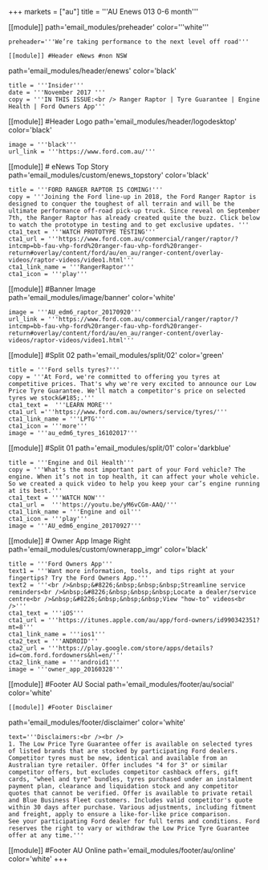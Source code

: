 +++
markets = ["au"]
title = '''AU Enews 013 0-6 month'''

[[module]]
path='email_modules/preheader'
color='''white'''

	preheader='''We’re taking performance to the next level off road'''

	[[module]] #Header eNews #non NSW
path='email_modules/header/enews'
color='black'

	title = '''Insider'''
	date = '''November 2017 '''
	copy = '''IN THIS ISSUE:<br /> Ranger Raptor | Tyre Guarantee | Engine Health | Ford Owners App'''

[[module]] #Header Logo
path='email_modules/header/logodesktop'
color='black'

	image = '''black'''
	url_link = '''https://www.ford.com.au/'''

[[module]] # eNews Top Story
path='email_modules/custom/enews_topstory'
color='black'

	title = '''FORD RANGER RAPTOR IS COMING!'''
	copy = '''Joining the Ford line-up in 2018, the Ford Ranger Raptor is designed to conquer the toughest of all terrain and will be the ultimate performance off-road pick-up truck. Since reveal on September 7th, the Ranger Raptor has already created quite the buzz. Click below to watch the prototype in testing and to get exclusive updates. '''
	cta1_text = '''WATCH PROTOTYPE TESTING'''
	cta1_url = '''https://www.ford.com.au/commercial/ranger/raptor/?intcmp=bb-fau-vhp-ford%20ranger-fau-vhp-ford%20ranger-return#overlay/content/ford/au/en_au/ranger-content/overlay-videos/raptor-videos/video1.html'''
	cta1_link_name = '''RangerRaptor'''
	cta1_icon = '''play'''


[[module]] #Banner Image	
path='email_modules/image/banner'
color='white'


	image = '''AU_edm6_raptor_20170920'''
	url_link = '''https://www.ford.com.au/commercial/ranger/raptor/?intcmp=bb-fau-vhp-ford%20ranger-fau-vhp-ford%20ranger-return#overlay/content/ford/au/en_au/ranger-content/overlay-videos/raptor-videos/video1.html'''
   

[[module]] #Split 02
path='email_modules/split/02'
color='green'

	title = '''Ford sells tyres?'''
	copy = '''At Ford, we're committed to offering you tyres at competitive prices. That's why we're very excited to announce our Low Price Tyre Guarantee. We'll match a competitor's price on selected tyres we stock&#185;.'''
	cta1_text =  '''LEARN MORE'''
	cta1_url ='''https://www.ford.com.au/owners/service/tyres/'''
	cta1_link_name = '''LPTG''' 
	cta1_icon = '''more'''
	image = '''au_edm6_tyres_16102017'''


[[module]] #Split 01
path='email_modules/split/01'
color='darkblue'

    title = '''Engine and Oil Health'''
	copy = '''What's the most important part of your Ford vehicle? The engine. When it’s not in top health, it can affect your whole vehicle. So we created a quick video to help you keep your car’s engine running at its best.'''
	cta1_text = '''WATCH NOW'''
	cta1_url =  '''https://youtu.be/yM6vCGm-AAQ/'''
	cta1_link_name = '''Engine and oil'''
	cta1_icon = '''play'''
	image = '''AU_edm6_engine_20170927'''

[[module]] # Owner App Image Right
path='email_modules/custom/ownerapp_imgr'
color='black'

	title = '''Ford Owners App'''
	text1 = '''Want more information, tools, and tips right at your fingertips? Try the Ford Owners App.'''
	text2 = '''<br />&nbsp;&#8226;&nbsp;&nbsp;&nbsp;Streamline service reminders<br />&nbsp;&#8226;&nbsp;&nbsp;&nbsp;Locate a dealer/service centre<br />&nbsp;&#8226;&nbsp;&nbsp;&nbsp;View "how-to" videos<br />'''
	cta1_text = '''iOS'''
	cta1_url = '''https://itunes.apple.com/au/app/ford-owners/id990342351?mt=8'''
	cta1_link_name = '''ios1'''
	cta2_text = '''ANDROID'''
	cta2_url = '''https://play.google.com/store/apps/details?id=com.ford.fordowners&hl=en/'''
	cta2_link_name = '''android1'''
	image = '''owner_app_20160328'''
    


[[module]] #Footer AU Social
path='email_modules/footer/au/social'
color='white'

    [[module]] #Footer Disclaimer
path='email_modules/footer/disclaimer'
color='white'

	text='''Disclaimers:<br /><br />
	1. The Low Price Tyre Guarantee offer is available on selected tyres of listed brands that are stocked by participating Ford dealers. Competitor tyres must be new, identical and available from an Australian tyre retailer. Offer includes "4 for 3" or similar competitor offers, but excludes competitor cashback offers, gift cards, "wheel and tyre" bundles, tyres purchased under an instalment payment plan, clearance and liquidation stock and any competitor quotes that cannot be verified. Offer is available to private retail and Blue Business Fleet customers. Includes valid competitor's quote within 30 days after purchase. Various adjustments, including fitment and freight, apply to ensure a like-for-like price comparison.
    See your participating Ford dealer for full terms and conditions. Ford reserves the right to vary or withdraw the Low Price Tyre Guarantee offer at any time.'''

[[module]] #Footer AU Online
path='email_modules/footer/au/online'
color='white'
+++

